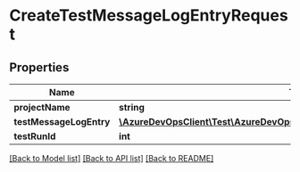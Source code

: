 # CreateTestMessageLogEntryRequest

## Properties
Name | Type | Description | Notes
------------ | ------------- | ------------- | -------------
**projectName** | **string** |  | [optional] 
**testMessageLogEntry** | [**\AzureDevOpsClient\Test\AzureDevOpsClient\Test\Model\TestMessageLogEntry[]**](TestMessageLogEntry.md) |  | [optional] 
**testRunId** | **int** |  | [optional] 

[[Back to Model list]](../README.md#documentation-for-models) [[Back to API list]](../README.md#documentation-for-api-endpoints) [[Back to README]](../README.md)


